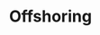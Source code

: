 ---
title: Offshoring
subTitle: Concentrez vous sur votre cœur d’activité. 
published: true
categories: Offre
technology: ["frontend", "design", "scrum"]
coverImage: /images/home/offer/offshoring.png
metaDescription: ["Dev. Python Java Php","Migration Cloud","Admin. cloud & Infra ","DevOps"]
subDescription: ""
date: ""
---